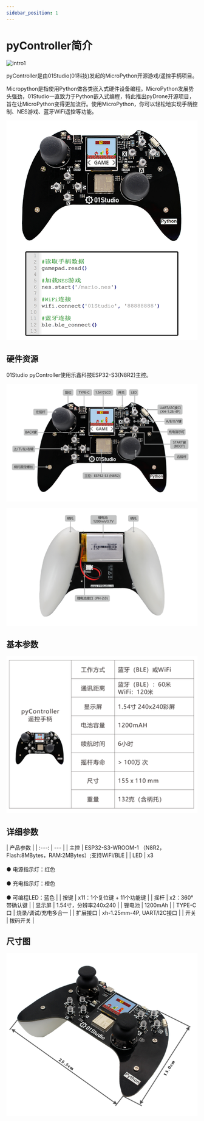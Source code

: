 ```yaml
---
sidebar_position: 1
---
```


# pyController简介

![intro1](./img/intro/intro1.gif)

pyController是由01Studio(01科技)发起的MicroPython开源游戏/遥控手柄项目。

Micropython是指使用Python做各类嵌入式硬件设备编程。MicroPython发展势头强劲，01Studio一直致力于Python嵌入式编程，特此推出pyDrone开源项目，旨在让MicroPython变得更加流行。使用MicroPython，你可以轻松地实现手柄控制、NES游戏、蓝牙WiFi遥控等功能。

![intro1](./img/intro/intro1_1.png)

## 硬件资源

01Studio pyController使用乐鑫科技ESP32-S3(N8R2)主控。

![intro2](./img/intro/intro2.png)

![intro3](./img/intro/intro3.png)

## 基本参数

![intro2](./img/intro/intro5.png)

## 详细参数

|  产品参数 |
|  :---:  | ---  |
| 主控  | ESP32-S3-WROOM-1 （N8R2，Flash:8MBytes，RAM:2MBytes）;支持WiFi/BLE |
| LED  | x3 <br></br> ● 电源指示灯：红色 <br></br> ● 充电指示灯：橙色 <br></br> ● 可编程LED：蓝色 |
| 按键  | x11：1个复位键 + 11个功能键 |
| 摇杆  | x2：360°带确认键 |
| 显示屏  | 1.54寸，分辨率240x240 |
| 锂电池  | 1200mAh |
| TYPE-C口  | 烧录/调试/充电多合一 |
| 扩展接口  | xh-1.25mm-4P, UART/I2C接口 |
| 开关  | 拨码开关 |

## 尺寸图

![intro](./img/intro/size.png)